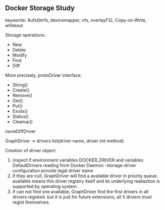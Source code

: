 Docker Storage Study
----------
keywords: Aufs(btrfs, devicemapper, vfs, overlayFS), Copy-on-Write, whiteout

Storage operations: 
* New
* Delete
* Modify
* Find
* Diff

More precisely, protoDriver interface:
* String()
* Create()
* Remove()
* Get()
* Put()
* Exists()
* Status()
* Cleanup()

navieDiffDriver

GraphDriver -> drivers list(driver name, driver init method)

Creation of driver object:
1. inspect if environment variables DOCKER_DRIVER and variables DefaultDrivers reading from Docker Daemon -storage-driver configuration  provide legal driver name
2. if they are null, GraphDriver will find a available driver in priority queue. available means this driver registry itself and its underlying realiaztion is supported by operating system.
3. if can not find one available, GraphDriver find the first drivers in  all drivers registed. but it is just for future extensions, all 5 drivers must regist themselves.


